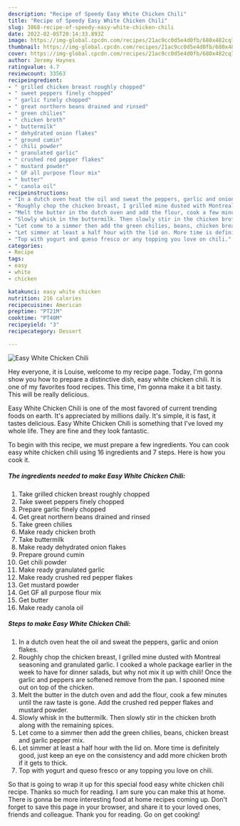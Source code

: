 ```yaml
---
description: "Recipe of Speedy Easy White Chicken Chili"
title: "Recipe of Speedy Easy White Chicken Chili"
slug: 3868-recipe-of-speedy-easy-white-chicken-chili
date: 2022-02-05T20:14:33.893Z
image: https://img-global.cpcdn.com/recipes/21ac9cc0d5e4d0fb/680x482cq70/easy-white-chicken-chili-recipe-main-photo.jpg
thumbnail: https://img-global.cpcdn.com/recipes/21ac9cc0d5e4d0fb/680x482cq70/easy-white-chicken-chili-recipe-main-photo.jpg
cover: https://img-global.cpcdn.com/recipes/21ac9cc0d5e4d0fb/680x482cq70/easy-white-chicken-chili-recipe-main-photo.jpg
author: Jeremy Haynes
ratingvalue: 4.7
reviewcount: 33563
recipeingredient:
- " grilled chicken breast roughly chopped"
- " sweet peppers finely chopped"
- " garlic finely chopped"
- " great northern beans drained and rinsed"
- " green chilies"
- " chicken broth"
- " buttermilk"
- " dehydrated onion flakes"
- " ground cumin"
- " chili powder"
- " granulated garlic"
- " crushed red pepper flakes"
- " mustard powder"
- " GF all purpose flour mix"
- " butter"
- " canola oil"
recipeinstructions:
- "In a dutch oven heat the oil and sweat the peppers, garlic and onion flakes."
- "Roughly chop the chicken breast, I grilled mine dusted with Montreal seasoning and granulated garlic. I cooked a whole package earlier in the week to have for dinner salads, but why not mix it up with chili! Once the garlic and peppers are softened remove from the pan. I spooned mine out on top of the chicken."
- "Melt the butter in the dutch oven and add the flour, cook a few minutes until the raw taste is gone. Add the crushed red pepper flakes and mustard powder."
- "Slowly whisk in the buttermilk. Then slowly stir in the chicken broth along with the remaining spices."
- "Let come to a simmer then add the green chilies, beans, chicken breast and garlic pepper mix."
- "Let simmer at least a half hour with the lid on. More time is definitely good, just keep an eye on the consistency and add more chicken broth if it gets to thick."
- "Top with yogurt and queso fresco or any topping you love on chili."
categories:
- Recipe
tags:
- easy
- white
- chicken

katakunci: easy white chicken 
nutrition: 216 calories
recipecuisine: American
preptime: "PT21M"
cooktime: "PT40M"
recipeyield: "3"
recipecategory: Dessert

---
```



![Easy White Chicken Chili](https://img-global.cpcdn.com/recipes/21ac9cc0d5e4d0fb/680x482cq70/easy-white-chicken-chili-recipe-main-photo.jpg)

Hey everyone, it is Louise, welcome to my recipe page. Today, I'm gonna show you how to prepare a distinctive dish, easy white chicken chili. It is one of my favorites food recipes. This time, I'm gonna make it a bit tasty. This will be really delicious.



Easy White Chicken Chili is one of the most favored of current trending foods on earth. It's appreciated by millions daily. It's simple, it is fast, it tastes delicious. Easy White Chicken Chili is something that I've loved my whole life. They are fine and they look fantastic.


To begin with this recipe, we must prepare a few ingredients. You can cook easy white chicken chili using 16 ingredients and 7 steps. Here is how you cook it.

<!--inarticleads1-->

##### The ingredients needed to make Easy White Chicken Chili:

1. Take  grilled chicken breast roughly chopped
1. Take  sweet peppers finely chopped
1. Prepare  garlic finely chopped
1. Get  great northern beans drained and rinsed
1. Take  green chilies
1. Make ready  chicken broth
1. Take  buttermilk
1. Make ready  dehydrated onion flakes
1. Prepare  ground cumin
1. Get  chili powder
1. Make ready  granulated garlic
1. Make ready  crushed red pepper flakes
1. Get  mustard powder
1. Get  GF all purpose flour mix
1. Get  butter
1. Make ready  canola oil




<!--inarticleads2-->

##### Steps to make Easy White Chicken Chili:

1. In a dutch oven heat the oil and sweat the peppers, garlic and onion flakes.
1. Roughly chop the chicken breast, I grilled mine dusted with Montreal seasoning and granulated garlic. I cooked a whole package earlier in the week to have for dinner salads, but why not mix it up with chili! Once the garlic and peppers are softened remove from the pan. I spooned mine out on top of the chicken.
1. Melt the butter in the dutch oven and add the flour, cook a few minutes until the raw taste is gone. Add the crushed red pepper flakes and mustard powder.
1. Slowly whisk in the buttermilk. Then slowly stir in the chicken broth along with the remaining spices.
1. Let come to a simmer then add the green chilies, beans, chicken breast and garlic pepper mix.
1. Let simmer at least a half hour with the lid on. More time is definitely good, just keep an eye on the consistency and add more chicken broth if it gets to thick.
1. Top with yogurt and queso fresco or any topping you love on chili.




So that is going to wrap it up for this special food easy white chicken chili recipe. Thanks so much for reading. I am sure you can make this at home. There is gonna be more interesting food at home recipes coming up. Don't forget to save this page in your browser, and share it to your loved ones, friends and colleague. Thank you for reading. Go on get cooking!
